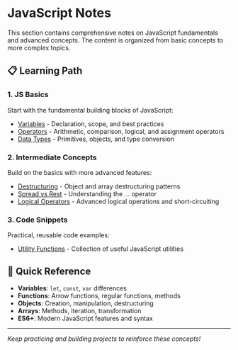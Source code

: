 # JavaScript Notes

This section contains comprehensive notes on JavaScript fundamentals and advanced concepts. The content is organized from basic concepts to more complex topics.

## 📋 Learning Path

### 1. JS Basics

Start with the fundamental building blocks of JavaScript:

- [Variables](js-basics/variables.md) - Declaration, scope, and best practices
- [Operators](js-basics/operators.md) - Arithmetic, comparison, logical, and assignment operators
- [Data Types](js-basics/data-types.md) - Primitives, objects, and type conversion

### 2. Intermediate Concepts

Build on the basics with more advanced features:

- [Destructuring](intermediate/destructuring.md) - Object and array destructuring patterns
- [Spread vs Rest](intermediate/spread-vs-rest.md) - Understanding the ... operator
- [Logical Operators](intermediate/logical-operators.md) - Advanced logical operations and short-circuiting

### 3. Code Snippets

Practical, reusable code examples:

- [Utility Functions](snippets/index.md) - Collection of useful JavaScript utilities

## 🎯 Quick Reference

- **Variables**: `let`, `const`, `var` differences
- **Functions**: Arrow functions, regular functions, methods
- **Objects**: Creation, manipulation, destructuring
- **Arrays**: Methods, iteration, transformation
- **ES6+**: Modern JavaScript features and syntax

---

_Keep practicing and building projects to reinforce these concepts!_
